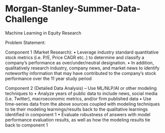 # Morgan-Stanley-Summer-Data-Challenge
Machine Learning in Equity Research

Problem Statement:

Component 1 (Market Research):
• Leverage industry standard quantitative stock metrics (i.e. P/E, Price CAGR etc..) to determine and classify a company’s performance as over/under/neutral designation. 
• In addition, qualitatively research industry, company news, and market news to identify noteworthy information that may have contributed to the company’s stock performance over the 11 year study period

Component 2 (Detailed Data Analysis) – Use ML/NLP/AI or other modeling techniques to
• Analyze years of public data to include news, social media (i.e. Twitter), macroeconomic metrics, and/or firm published data
• Use time-series data from the above sources coupled with modeling techniques to tie their modeling learnings/results back to the qualitative learnings identified in
component 1
• Evaluate robustness of answers with model performance evaluation results, as well as how the modeling results tie back to component 1

